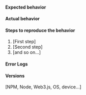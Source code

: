 
<!---
All issues which aren't created with this template will get immediately closed.

Steps before creating an issue: 

1. I have read the documentation.
2. I was looking for an solution on stackoverflow or somewhere else.
3. I checked the issue list if an identical issue already exists.

-->

#### Expected behavior

#### Actual behavior

#### Steps to reproduce the behavior

1. [First step]
2. [Second step]
3. [and so on...]

#### Error Logs

#### Versions
[NPM, Node, Web3.js, OS, device...]
